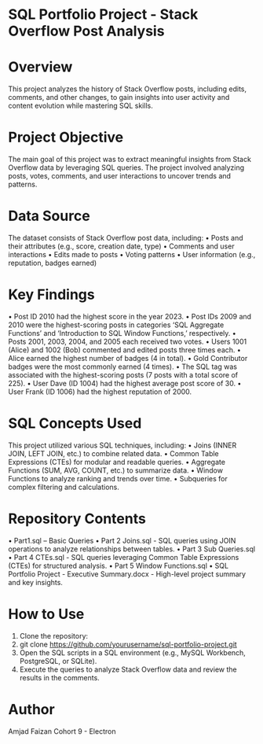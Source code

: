 # SQL Portfolio Project - Stack Overflow Post Analysis

# Overview
This project analyzes the history of Stack Overflow posts, including edits, comments, and other changes, to gain insights into user activity and content evolution while mastering SQL skills.

# Project Objective
The main goal of this project was to extract meaningful insights from Stack Overflow data by leveraging SQL queries. The project involved analyzing posts, votes, comments, and user interactions to uncover trends and patterns.

# Data Source
The dataset consists of Stack Overflow post data, including:
•	Posts and their attributes (e.g., score, creation date, type)
•	Comments and user interactions
•	Edits made to posts
•	Voting patterns
•	User information (e.g., reputation, badges earned)

# Key Findings
•	Post ID 2010 had the highest score in the year 2023.
•	Post IDs 2009 and 2010 were the highest-scoring posts in categories ‘SQL Aggregate Functions’ and ‘Introduction to SQL Window Functions,’ respectively.
•	Posts 2001, 2003, 2004, and 2005 each received two votes.
•	Users 1001 (Alice) and 1002 (Bob) commented and edited posts three times each.
•	Alice earned the highest number of badges (4 in total).
•	Gold Contributor badges were the most commonly earned (4 times).
•	The SQL tag was associated with the highest-scoring posts (7 posts with a total score of 225).
•	User Dave (ID 1004) had the highest average post score of 30.
•	User Frank (ID 1006) had the highest reputation of 2000.

# SQL Concepts Used
This project utilized various SQL techniques, including:
•	Joins (INNER JOIN, LEFT JOIN, etc.) to combine related data.
•	Common Table Expressions (CTEs) for modular and readable queries.
•	Aggregate Functions (SUM, AVG, COUNT, etc.) to summarize data.
•	Window Functions to analyze ranking and trends over time.
•	Subqueries for complex filtering and calculations.

# Repository Contents
•	Part1.sql – Basic Queries
•	Part 2 Joins.sql - SQL queries using JOIN operations to analyze relationships between tables.
•	Part 3 Sub Queries.sql
•	Part 4 CTEs.sql - SQL queries leveraging Common Table Expressions (CTEs) for structured analysis.
•	Part 5 Window Functions.sql
•	SQL Portfolio Project - Executive Summary.docx - High-level project summary and key insights.

# How to Use
1.	Clone the repository: 
2.	git clone https://github.com/yourusername/sql-portfolio-project.git
3.	Open the SQL scripts in a SQL environment (e.g., MySQL Workbench, PostgreSQL, or SQLite).
4.	Execute the queries to analyze Stack Overflow data and review the results in the comments.

# Author
Amjad Faizan
Cohort 9 - Electron
